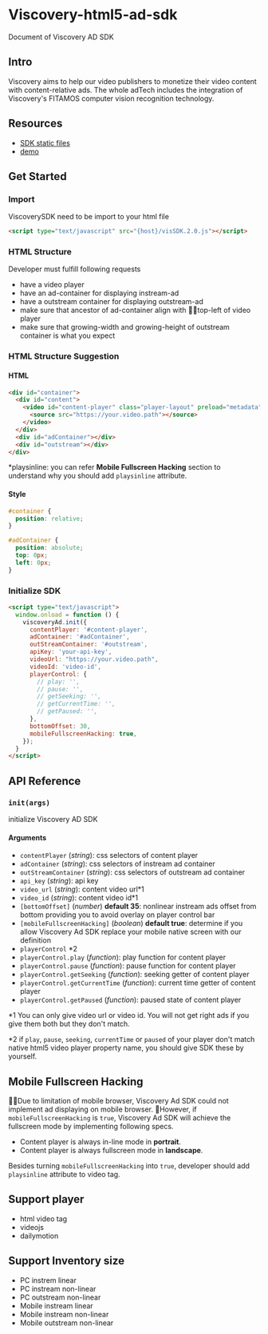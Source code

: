 # Viscovery-html5-ad-sdk
Document of Viscovery AD SDK

## Intro

Viscovery aims to help our video publishers to monetize their video content with content-relative ads. The whole adTech includes the integration of Viscovery's FITAMOS computer vision recognition technology.

## Resources
* [SDK static files](https://vsp.viscovery.com/visSDK/lib/js)
* [demo](https://vsp.viscovery.com/visSDK)

## Get Started

### Import

ViscoverySDK need to be import to your html file

```html
<script type="text/javascript" src="{host}/visSDK.2.0.js"></script>
```

### HTML Structure

Developer must fulfill following requests

* have a video player
* have an ad-container for displaying instream-ad
* have a outstream container for displaying outstream-ad
* make sure that ancestor of ad-container align with top-left of video player
* make sure that growing-width and growing-height of outstream container is what you expect

### HTML Structure Suggestion

#### HTML
```html
<div id="container">
  <div id="content">
    <video id="content-player" class="player-layout" preload="metadata" width="854" height="480" playsinline controls>
      <source src="https://your.video.path"></source>
    </video>
  </div>
  <div id="adContainer"></div>
  <div id="outstream"></div>
</div>
```

\*playsinline: you can refer **Mobile Fullscreen Hacking** section to understand why you should add `playsinline` attribute.

#### Style
```css
#container {
  position: relative;
}

#adContainer {
  position: absolute;
  top: 0px;
  left: 0px;
}
```

### Initialize SDK
```html 
<script type="text/javascript">
  window.onload = function () {
    viscoveryAd.init({
      contentPlayer: '#content-player',
      adContainer: '#adContainer',
      outStreamContainer: '#outstream',
      apiKey: 'your-api-key', 
      videoUrl: "https://your.video.path",
      videoId: 'video-id',
      playerControl: {
        // play: '',
        // pause: '',
        // getSeeking: '',
        // getCurrentTime: '',
        // getPaused: '',
      },
      bottomOffset: 30,
      mobileFullscreenHacking: true,
    });
  }
</script>
```

## API Reference
### `init(args)`

initialize Viscovery AD SDK

#### Arguments
* `contentPlayer` (*string*): css selectors of content player
* `adContainer` (*string*): css selectors of instream ad container
* `outStreamContainer` (*string*): css selectors of outstream ad container
* `api_key` (*string*): api key
* `video_url` (*string*): content video url\*1
* `video_id` (*string*): content video id\*1
* `[bottomOffset]` (*number*) **default 35**: nonlinear instream ads offset from bottom providing you to avoid overlay on player control bar
* `[mobileFullscreenHacking]` (*boolean*) **default true**: determine if you allow Viscovery Ad SDK replace your mobile native screen with our definition
* `playerControl` \*2
* `playerControl.play` (*function*): play function for content player
* `playerControl.pause` (*function*): pause function for content player
* `playerControl.getSeeking` (*function*): seeking getter of content player 
* `playerControl.getCurrentTime` (*function*): current time getter of content player
* `playerControl.getPaused` (*function*): paused state of content player

\*1 You can only give video url or video id. You will not get right ads if you give them both but they don't match.

\*2 if `play`, `pause`, `seeking`, `currentTime` or `paused` of your player don't match native html5 video player property name, you should give SDK these by yourself.

## Mobile Fullscreen Hacking

Due to limitation of mobile browser, Viscovery Ad SDK could not implement ad displaying on mobile browser. However, if `mobileFullscreenHacking` is `true`, Viscovery Ad SDK will achieve the fullscreen mode by implementing following specs.

* Content player is always in-line mode in **portrait**.
* Content player is always fullscreen mode in **landscape**.

Besides turning `mobileFullscreenHacking` into `true`, developer should add `playsinline` attribute to video tag.

## Support player
- html video tag
- videojs
- dailymotion

## Support Inventory size
- PC instrem linear
- PC instream non-linear
- PC outstream non-linear
- Mobile instream linear
- Mobile instream non-linear
- Mobile outstream non-linear
